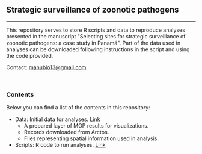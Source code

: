 ## Strategic surveillance of zoonotic pathogens

<hr>

This repository serves to store R scripts and data to reproduce analyses presented in the manuscript "Selecting sites for strategic surveillance of zoonotic pathogens: a case study in Panamá". Part of the data used in analyses can be downloaded following instructions in the script and using the code provided.

Contact: manubio13@gmail.com

<br>

### Contents

Below you can find a list of the contents in this repository:

- Data: Initial data for analyses. <a href="https://github.com/marlonecobos/Hanta_PAN_suitability/tree/main/Sampling_pathogens/Data" target="_blank">Link</a>  
  - A prepared layer of MOP results for visualizations.
  - Records downloaded from Arctos.
  - Files representing spatial information used in analysis.
- Scripts: R code to run analyses. <a href="https://github.com/marlonecobos/Hanta_PAN_suitability/tree/main/Sampling_pathogens/Scripts" target="_blank">Link</a> 

